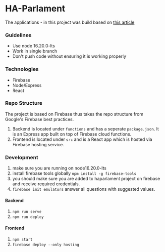 # HA-Parlament 

The applications - in this project was build based on [this article](https://observiq.com/blog/embed-react-in-golang/)

### Guidelines
- Use node 16.20.0-lts
- Work in single branch 
- Don't push code without ensuring it is working properly

### Technologies
- Firebase
- Node/Express
- React

### Repo Structure 
The project is based on Firebase thus takes the repo structure from Google's Firebase best practices.

1. Backend is located under `functions` and has a seperate `package.json`. It is an Express app built on top of Firebase cloud functions.
2. Frontend is located under `src` and is a React app which is hosted via Firebase hosting service.

### Development

1. make sure you are running on node16.20.0-lts
2. install firebase tools globally `npm install -g firebase-tools`
3. you should make sure you are added to haparlament project on firebase and receive required credentials.
4. `firebase init emulators` answer all questions with suggested values.

#### Backend

1. `npm run serve`
2. `npm run deploy`

#### Frontend
1. `npm start`
2. `firebase deploy --only hosting`

